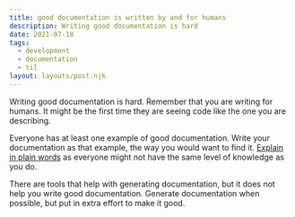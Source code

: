 ```yaml
---
title: good documentation is written by and for humans
description: Writing good documentation is hard
date: 2021-07-18
tags:
  - development
  - documentation
  - til
layout: layouts/post.njk
---
```


Writing good documentation is hard. Remember that you are writing for humans. It might be the first time they are seeing code like the one you are describing.

Everyone has at least one example of good documentation. Write your documentation as that example, the way you would want to find it. [Explain in plain words](/posts/explain-in-plain-words) as everyone might not have the same level of knowledge as you do.

There are tools that help with generating documentation, but it does not help you write good documentation. Generate documentation when possible, but put in extra effort to make it good.
